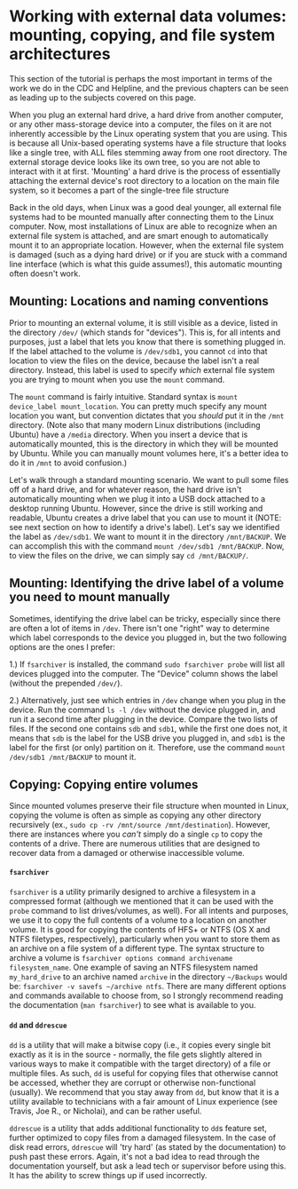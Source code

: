# Working with external data volumes: mounting, copying, and file system architectures

This section of the tutorial is perhaps the most important in terms of the work we do in the CDC and Helpline, and the previous chapters can be seen as leading up to the subjects covered on this page.

When you plug an external hard drive, a hard drive from another computer, or any other mass-storage device into a computer, the files on it are not inherently accessible by the Linux operating system that you are using. This is because all Unix-based operating systems have a file structure that looks like a single tree, with ALL files stemming away from one root directory. The external storage device looks like its own tree, so you are not able to interact with it at first. 'Mounting' a hard drive is the process of essentially attaching the external device's root directory to a location on the main file system, so it becomes a part of the single-tree file structure

Back in the old days, when Linux was a good deal younger, all external file systems had to be mounted manually after connecting them to the Linux computer. Now, most installations of Linux are able to recognize when an external file system is attached, and are smart enough to automatically mount it to an appropriate location. However, when the external file system is damaged (such as a dying hard drive) or if you are stuck with a command line interface (which is what this guide assumes!), this automatic mounting often doesn't work.


## Mounting: Locations and naming conventions

Prior to mounting an external volume, it is still visible as a device, listed in the directory `/dev/` (which stands for "devices"). This is, for all intents and purposes, just a label that lets you know that there is something plugged in. If the label attached to the volume is `/dev/sdb1`, you cannot `cd` into that location to view the files on the device, because the label isn't a real directory. Instead, this label is used to specify <i>which</i> external file system you are trying to mount when you use the `mount` command.

The `mount` command is fairly intuitive. Standard syntax is `mount device_label mount_location`. You can pretty much specify any mount location you want, but convention dictates that you <i>should</i> put it in the `/mnt` directory. (Note also that many modern Linux distributions (including Ubuntu) have a `/media` directory. When you insert a device that is automatically mounted, this is the directory in which they will be mounted by Ubuntu. While you can manually mount volumes here, it's a better idea to do it in `/mnt` to avoid confusion.)

Let's walk through a standard mounting scenario. We want to pull some files off of a hard drive, and for whatever reason, the hard drive isn't automatically mounting when we plug it into a USB dock attached to a desktop running Ubuntu. However, since the drive is still working and readable, Ubuntu creates a drive label that you can use to mount it (NOTE: see next section on how to identify a drive's label). Let's say we identified the label as `/dev/sdb1`. We want to mount it in the directory `/mnt/BACKUP`. We can accomplish this with the command `mount /dev/sdb1 /mnt/BACKUP`. Now, to view the files on the drive, we can simply say `cd /mnt/BACKUP/`.


## Mounting: Identifying the drive label of a volume you need to mount manually

Sometimes, identifying the drive label can be tricky, especially since there are often a lot of items in `/dev`. There isn't one "right" way to determine which label corresponds to the device you plugged in, but the two following options are the ones I prefer:

1.) If `fsarchiver` is installed, the command `sudo fsarchiver probe` will list all devices plugged into the computer. The "Device" column shows the label (without the prepended `/dev/`).

2.) Alternatively, just see which entries in `/dev` change when you plug in the device. Run the command `ls -l /dev` without the device plugged in, and run it a second time after plugging in the device. Compare the two lists of files. If the second one contains `sdb` and `sdb1`, while the first one does not, it means that `sdb` is the label for the USB drive you plugged in, and `sdb1` is the label for the first (or only) partition on it. Therefore, use the command `mount /dev/sdb1 /mnt/BACKUP` to mount it.


## Copying: Copying entire volumes

Since mounted volumes preserve their file structure when mounted in Linux, copying the volume is often as simple as copying any other directory recursively (ex., `sudo cp -rv /mnt/source /mnt/destination`). However, there are instances where you <i>can't</i> simply do a single `cp` to copy the contents of a drive. There are numerous utilities that are designed to recover data from a damaged or otherwise inaccessible volume.


#### `fsarchiver`

`fsarchiver` is a utility primarily designed to archive a filesystem in a compressed format (although we mentioned that it can be used with the `probe` command to list drives/volumes, as well). For all intents and purposes, we use it to copy the full contents of a volume to a location on another volume. It is good for copying the contents of HFS+ or NTFS (OS X and NTFS filetypes, respectively), particularly when you want to store them as an archive on a file system of a different type. The syntax structure to archive a volume is `fsarchiver options command archivename filesystem_name`. One example of saving an NTFS filesystem named `my_hard_drive` to an archive named `archive` in the directory `~/Backups` would be: `fsarchiver -v savefs ~/archive ntfs`. There are many different options and commands available to choose from, so I strongly recommend reading the documentation (`man fsarchiver`) to see what is available to you.


#### `dd` and `ddrescue`

`dd` is a utility that will make a bitwise copy (i.e., it copies every single bit exactly as it is in the source - normally, the file gets slightly altered in various ways to make it compatible with the target directory) of a file or multiple files. As such, `dd` is useful for copying files that otherwise cannot be accessed, whether they are corrupt or otherwise non-functional (usually). We recommend that you stay away from `dd`, but know that it is a utility available to technicians with a fair amount of Linux experience (see Travis, Joe R., or Nicholai), and can be rather useful.

`ddrescue` is a utility that adds additional functionality to `dd`s feature set, further optimized to copy files from a damaged filesystem. In the case of disk read errors, `ddrescue` will 'try hard' (as stated by the documentation) to push past these errors. Again, it's not a bad idea to read through the documentation yourself, but ask a lead tech or supervisor before using this. It has the ability to screw things up if used incorrectly.

